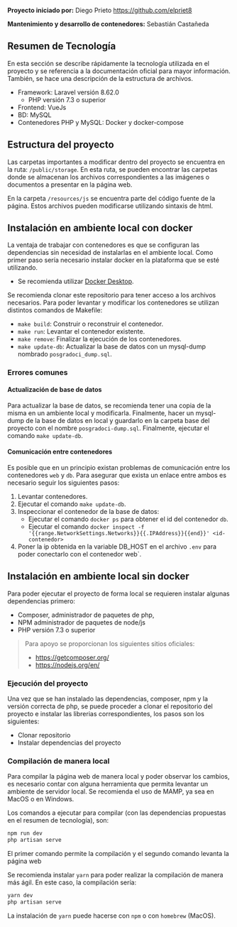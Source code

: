 **Proyecto iniciado por:** Diego Prieto
	https://github.com/elpriet8
	
**Mantenimiento y desarrollo de contenedores:** Sebastián Castañeda

## Resumen de Tecnología
En esta sección se describe rápidamente la tecnología utilizada en el proyecto y se referencia a la documentación oficial para mayor información. También, se hace una descripción de la estructura de archivos.

- Framework: Laravel versión 8.62.0
	- PHP versión 7.3 o superior
- Frontend: VueJs
- BD: MySQL
- Contenedores PHP y MySQL: Docker y docker-compose

## Estructura del proyecto
Las carpetas importantes a modificar dentro del proyecto se encuentra en la ruta: `/public/storage`. En esta ruta, se pueden encontrar las carpetas donde se almacenan los archivos correspondientes a las imágenes o documentos a presentar en la página web.

En la carpeta `/resources/js` se encuentra parte del código fuente de la página. Estos archivos pueden modificarse utilizando sintaxis de html.

## Instalación en ambiente local con docker
La ventaja de trabajar con contenedores es que se configuran las dependencias sin necesidad de instalarlas en el ambiente local.
Como primer paso sería necesario instalar docker en la plataforma que se esté utilizando. 
- Se recomienda utilizar [Docker Desktop](https://www.docker.com/products/docker-desktop/).

Se recomienda clonar este repositorio para tener acceso a los archivos necesarios.
Para poder levantar y modificar los contenedores se utilizan distintos comandos de Makefile:
- `make build`: Construir o reconstruir el contenedor.
- `make run`: Levantar el contenedor existente.
- `make remove`: Finalizar la ejecución de los contenedores.
- `make update-db`: Actualizar la base de datos con un mysql-dump nombrado `posgradoci_dump.sql`.

### Errores comunes
#### Actualización de base de datos
Para actualizar la base de datos, se recomienda tener una copia de la misma en un ambiente local y modificarla.
Finalmente, hacer un mysql-dump de la base de datos en local y guardarlo en la carpeta base del proyecto con el nombre `posgradoci-dump.sql`.
Finalmente, ejecutar el comando `make update-db`.

#### Comunicación entre contenedores
Es posible que en un principio existan problemas de comunicación entre los contenedores `web` y `db`. Para asegurar que exista un enlace entre ambos es necesario seguir los siguientes pasos:
1. Levantar contenedores.
2. Ejecutar el comando `make update-db`.
3. Inspeccionar el contenedor de la base de datos:
	- Ejecutar el comando `docker ps` para obtener el id del contenedor `db`.
	- Ejecutar el comando `docker inspect -f '{{range.NetworkSettings.Networks}}{{.IPAddress}}{{end}}' <id-contenedor>`
4. Poner la ip obtenida en la variable DB_HOST en el archivo `.env` para poder conectarlo con el contenedor web`.

## Instalación en ambiente local sin docker
Para poder ejecutar el proyecto de forma local se requieren instalar algunas dependencias primero:
- Composer, administrador de paquetes de php,
- NPM administrador de paquetes de node/js
- PHP versión 7.3 o superior

>Para apoyo se proporcionan los siguientes sitios oficiales:
>- https://getcomposer.org/
>- https://nodejs.org/en/

### Ejecución del proyecto
Una vez que se han instalado las dependencias, composer, npm y la versión correcta de php, se puede proceder a clonar el repositorio del proyecto e instalar las librerias correspondientes, los pasos son los siguientes:
- Clonar repositorio
- Instalar dependencias del proyecto

### Compilación de manera local
Para compilar la página web de manera local y poder observar los cambios, es necesario contar con alguna herramienta que permita levantar un ambiente de servidor local. 
	Se recomienda el uso de MAMP, ya sea en MacOS o en Windows.

Los comandos a ejecutar para compilar (con las dependencias propuestas en el resumen de tecnología), son: 
```bash
npm run dev 
php artisan serve
```
El primer comando permite la compilación y el segundo comando levanta la página web

Se recomienda instalar `yarn` para poder realizar la compilación de manera más ágil. En este caso, la compilación sería:
```bash
yarn dev
php artisan serve
```
La instalación de `yarn` puede hacerse con `npm` o con `homebrew` (MacOS).

